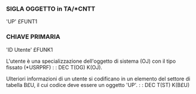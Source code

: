 
### SIGLA OGGETTO in TA/\*CNTT
 'UP'                               £FUNT1

### CHIAVE PRIMARIA
 'ID Utente'                        £FUNK1

L'utente è una specializzazione dell'oggetto di sistema (OJ) con il tipo fissato (\*USRPRF)
 :  : DEC T(OG) K(OJ).

Ulteriori informazioni di un utente si codificano in un elemento del settore di tabella B£U, il cui codice deve essere un oggetto 'UP'.
 :  : DEC T(ST) K(B£U)
